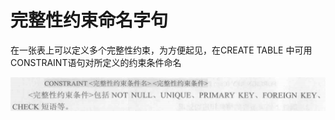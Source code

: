 # 完整性约束命名字句

在一张表上可以定义多个完整性约束，为方便起见，在CREATE TABLE
中可用CONSTRAINT语句对所定义的约束条件命名

![](2020-04-21-15-23-43.png)
